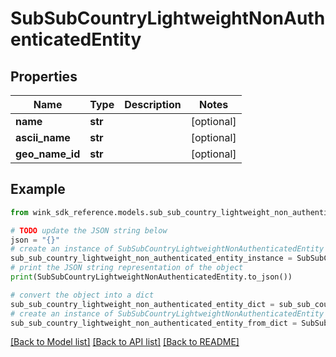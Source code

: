 # SubSubCountryLightweightNonAuthenticatedEntity


## Properties

Name | Type | Description | Notes
------------ | ------------- | ------------- | -------------
**name** | **str** |  | [optional] 
**ascii_name** | **str** |  | [optional] 
**geo_name_id** | **str** |  | [optional] 

## Example

```python
from wink_sdk_reference.models.sub_sub_country_lightweight_non_authenticated_entity import SubSubCountryLightweightNonAuthenticatedEntity

# TODO update the JSON string below
json = "{}"
# create an instance of SubSubCountryLightweightNonAuthenticatedEntity from a JSON string
sub_sub_country_lightweight_non_authenticated_entity_instance = SubSubCountryLightweightNonAuthenticatedEntity.from_json(json)
# print the JSON string representation of the object
print(SubSubCountryLightweightNonAuthenticatedEntity.to_json())

# convert the object into a dict
sub_sub_country_lightweight_non_authenticated_entity_dict = sub_sub_country_lightweight_non_authenticated_entity_instance.to_dict()
# create an instance of SubSubCountryLightweightNonAuthenticatedEntity from a dict
sub_sub_country_lightweight_non_authenticated_entity_from_dict = SubSubCountryLightweightNonAuthenticatedEntity.from_dict(sub_sub_country_lightweight_non_authenticated_entity_dict)
```
[[Back to Model list]](../README.md#documentation-for-models) [[Back to API list]](../README.md#documentation-for-api-endpoints) [[Back to README]](../README.md)


